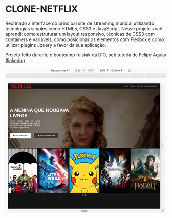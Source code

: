 # CLONE-NETFLIX
Recrinado a interface do principal site de streaming mundial utilizando tecnologias simples como HTML5, CSS3 e JavaScript. Nesse projeto você aprendi: como estruturar um layout responsivo, técnicas de CSS3 com containers e variáveis, como posicionar os elementos com Flexbox e como utilizar plugins Jquery a favor da sua aplicação.

Projeto feito durante o bootcamp fulstak da DIO, sob tutoria de Felipe Aguiar [(linkedin)](https://www.linkedin.com/in/felipe-aguiar-047/)

![tela](./img/tela-netflix.png)
